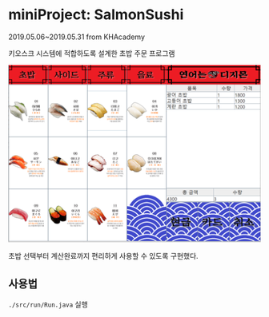 # miniProject: SalmonSushi

2019.05.06~2019.05.31 from KHAcademy

키오스크 시스템에 적합하도록 설계한 초밥 주문 프로그램

![sample](./sample.PNG)

초밥 선택부터 계산완료까지 편리하게 사용할 수 있도록 구현했다.


## 사용법
``./src/run/Run.java`` 실행

